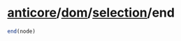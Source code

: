 # [anticore](../../../#reference)/[dom](../../#reference)/[selection](../#reference)/<a name="reference">end</a>

```js
end(node)
```